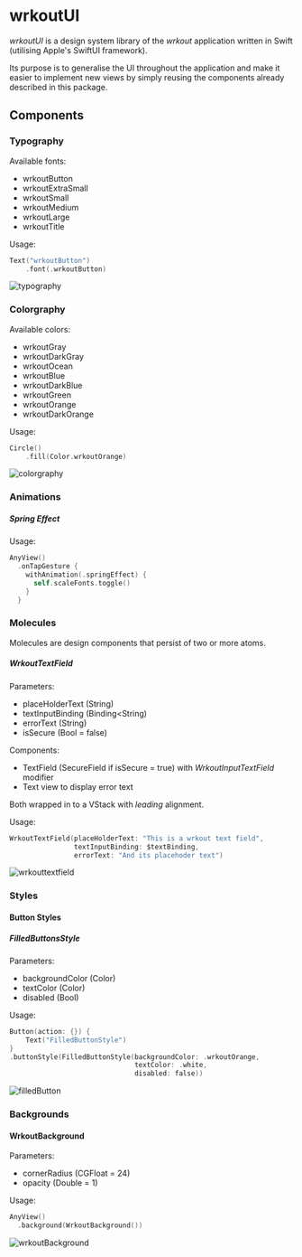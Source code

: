 # wrkoutUI

*wrkoutUI* is a design system library of the *wrkout* application written in Swift (utilising Apple's SwiftUI framework).

Its purpose is to generalise the UI throughout the application and make it easier to implement new views by simply reusing the components already described in this package.

## Components

### Typography

Available fonts:
- wrkoutButton
- wrkoutExtraSmall
- wrkoutSmall
- wrkoutMedium
- wrkoutLarge
- wrkoutTitle

Usage:

```objective-c
Text("wrkoutButton")
    .font(.wrkoutButton)
```

![typography](https://user-images.githubusercontent.com/43062515/85478040-7ff2ff80-b589-11ea-803f-f3abed9ebc9c.png)


### Colorgraphy

Available colors:
- wrkoutGray
- wrkoutDarkGray
- wrkoutOcean
- wrkoutBlue
- wrkoutDarkBlue
- wrkoutGreen
- wrkoutOrange
- wrkoutDarkOrange

Usage:

```objective-c
Circle()
    .fill(Color.wrkoutOrange)
```

![colorgraphy](https://user-images.githubusercontent.com/43062515/85478211-d06a5d00-b589-11ea-924c-e796bd2806ff.png)

### Animations

##### Spring Effect

Usage:

```objective-c
AnyView()
  .onTapGesture {
    withAnimation(.springEffect) {
      self.scaleFonts.toggle()
    }
  }
```

### Molecules

Molecules are design components that persist of two or more atoms.

##### WrkoutTextField

Parameters:
- placeHolderText (String)
- textInputBinding (Binding<String)
- errorText (String)
- isSecure (Bool = false)

Components:
- TextField (SecureField if isSecure = true) with *WrkoutInputTextField* modifier
- Text view to display error text

Both wrapped in to a VStack with *leading* alignment.

Usage:
```objective-c
WrkoutTextField(placeHolderText: "This is a wrkout text field",
                textInputBinding: $textBinding,
                errorText: "And its placehoder text")
```

![wrkouttextfield](https://user-images.githubusercontent.com/43062515/85478262-e9730e00-b589-11ea-9c66-3bf91d95967c.png)


### Styles

#### Button Styles

##### FilledButtonsStyle

Parameters:
- backgroundColor (Color)
- textColor (Color)
- disabled (Bool)

Usage:
```objective-c
Button(action: {}) {
    Text("FilledButtonStyle")
}
.buttonStyle(FilledButtonStyle(backgroundColor: .wrkoutOrange,
                               textColor: .white,                                    
                               disabled: false))
```

![filledButton](https://user-images.githubusercontent.com/43062515/85478324-027bbf00-b58a-11ea-9f8d-8f8cb8e5dd58.png)

### Backgrounds

#### WrkoutBackground

Parameters:
- cornerRadius (CGFloat = 24)
- opacity (Double = 1)

Usage:

```objective-c
AnyView()
  .background(WrkoutBackground())
```

![wrkoutBackground](https://user-images.githubusercontent.com/43062515/85478368-17585280-b58a-11ea-8f2e-424d9f3389de.png)
